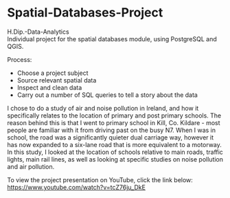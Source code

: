 # Spatial-Databases-Project  
H.Dip.-Data-Analytics  
Individual project for the spatial databases module, using PostgreSQL and QGIS.

Process:
- Choose a project subject
- Source relevant spatial data
- Inspect and clean data
- Carry out a number of SQL queries to tell a story about the data

I chose to do a study of air and noise pollution in Ireland, and how it specifically relates to the location of primary and post primary schools. The reason behind this is that I went to primary school in Kill, Co. Kildare - most people are familiar with it from driving past on the busy N7. When I was in school, the road was a significantly quieter dual carriage way, however it has now expanded to a six-lane road that is more equivalent to a motorway. In this study, I looked at the location of schools relative to main roads, traffic lights, main rail lines, as well as looking at specific studies on noise pollution and air pollution.

To view the project presentation on YouTube, click the link below: https://www.youtube.com/watch?v=tcZ76ju_DkE
